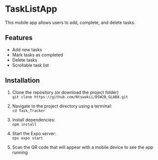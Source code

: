 # TaskListApp
This mobile app allows users to add, complete, and delete tasks. 

## Features
- Add new tasks
- Mark tasks as completed
- Delete tasks
- Scrollable task list

## Installation
1. Clone the repository (or download the project folder)  
`git clone https://github.com/Ntswakii/DSW2B_GLAB8.git`  

2. Navigate to the project directory using a terminal:  
`cd Task_Tracker`  

3. Install dependencies:  
`npm install`  

4. Start the Expo server:  
`npx expo start`  

5. Scan the QR code that will appear with a mobile device to see the app running
